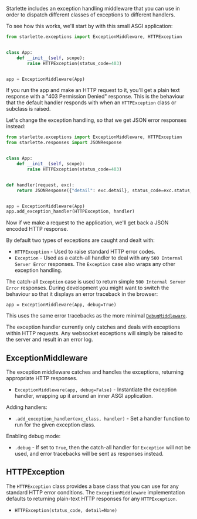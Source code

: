 
Starlette includes an exception handling middleware that you can use in order
to dispatch different classes of exceptions to different handlers.

To see how this works, we'll start by with this small ASGI application:

```python
from starlette.exceptions import ExceptionMiddleware, HTTPException


class App:
    def __init__(self, scope):
        raise HTTPException(status_code=403)


app = ExceptionMiddleware(App)
```

If you run the app and make an HTTP request to it, you'll get a plain text
response with a "403 Permission Denied" response. This is the behaviour that the
default handler responds with when an `HTTPException` class or subclass is raised.

Let's change the exception handling, so that we get JSON error responses
instead:


```python
from starlette.exceptions import ExceptionMiddleware, HTTPException
from starlette.responses import JSONResponse


class App:
    def __init__(self, scope):
        raise HTTPException(status_code=403)


def handler(request, exc):
    return JSONResponse({"detail": exc.detail}, status_code=exc.status_code)


app = ExceptionMiddleware(App)
app.add_exception_handler(HTTPException, handler)
```

Now if we make a request to the application, we'll get back a JSON encoded
HTTP response.

By default two types of exceptions are caught and dealt with:

* `HTTPException` - Used to raise standard HTTP error codes.
* `Exception` - Used as a catch-all handler to deal with any `500 Internal
Server Error` responses. The `Exception` case also wraps any other exception
handling.

The catch-all `Exception` case is used to return simple `500 Internal Server Error`
responses. During development you might want to switch the behaviour so that
it displays an error traceback in the browser:

```
app = ExceptionMiddleware(App, debug=True)
```

This uses the same error tracebacks as the more minimal [`DebugMiddleware`](../debugging).

The exception handler currently only catches and deals with exceptions within
HTTP requests. Any websocket exceptions will simply be raised to the server
and result in an error log.

## ExceptionMiddleware

The exception middleware catches and handles the exceptions, returning
appropriate HTTP responses.

* `ExceptionMiddleware(app, debug=False)` - Instantiate the exception handler,
wrapping up it around an inner ASGI application.

Adding handlers:

* `.add_exception_handler(exc_class, handler)` - Set a handler function to run
for the given exception class.

Enabling debug mode:

* `.debug` - If set to `True`, then the catch-all handler for `Exception` will
not be used, and error tracebacks will be sent as responses instead.

## HTTPException

The `HTTPException` class provides a base class that you can use for any
standard HTTP error conditions. The `ExceptionMiddleware` implementation
defaults to returning plain-text HTTP responses for any `HTTPException`.

* `HTTPException(status_code, detail=None)`
